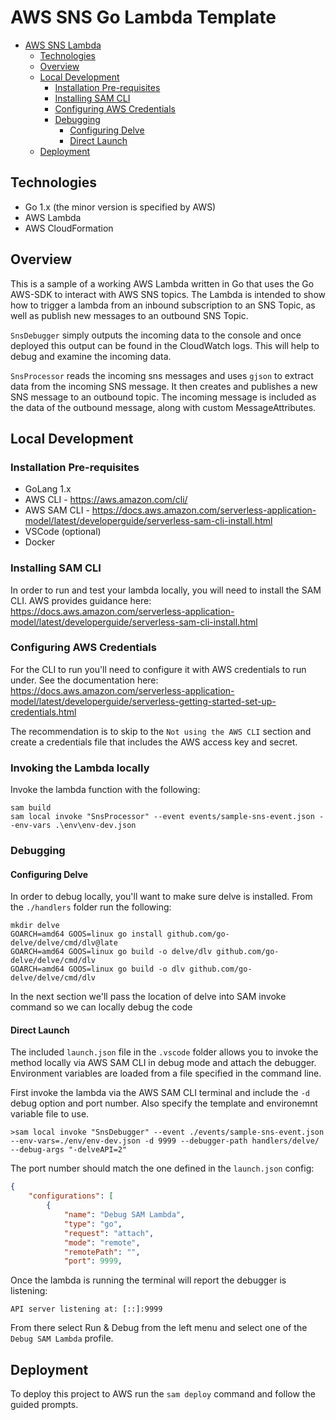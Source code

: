 # AWS SNS Go Lambda Template


- [AWS SNS Lambda](aws-sns-go-lambda-template)
  - [Technologies](#technologies)
  - [Overview](#overview)
  - [Local Development](#local-development)
    - [Installation Pre-requisites](#installation-pre-requisites)
    - [Installing SAM CLI](#installing-sam-clie)
    - [Configuring AWS Credentials](#configuring-aws-credentials)
    - [Debugging](#debugging)
        - [Configuring Delve](#configure-delve)
        - [Direct Launch](#direct-launch)
  - [Deployment](#deployment)

## Technologies
* Go 1.x (the minor version is specified by AWS)
* AWS Lambda
* AWS CloudFormation

## Overview

This is a sample of a working AWS Lambda written in Go that uses the Go AWS-SDK to interact with AWS SNS topics. The Lambda is intended to show how to trigger a lambda from an inbound subscription to an SNS Topic, as well as publish new messages to an outbound SNS Topic.

`SnsDebugger` simply outputs the incoming data to the console and once deployed this output can be found in the CloudWatch logs. This will help to debug and examine the incoming data.

`SnsProcessor` reads the incoming sns messages and uses `gjson` to extract data from the incoming SNS message. It then creates and publishes a new SNS message to an outbound topic. The incoming message is included as the data of the outbound message, along with custom MessageAttributes.

## Local Development

### Installation Pre-requisites
* GoLang 1.x
* AWS CLI - https://aws.amazon.com/cli/
* AWS SAM CLI - https://docs.aws.amazon.com/serverless-application-model/latest/developerguide/serverless-sam-cli-install.html
* VSCode (optional)
* Docker

### Installing SAM CLI

In order to run and test your lambda locally, you will need to install the SAM CLI. AWS provides guidance here: https://docs.aws.amazon.com/serverless-application-model/latest/developerguide/serverless-sam-cli-install.html

### Configuring AWS Credentials

For the CLI to run you'll need to configure it with AWS credentials to run under. See the documentation here: https://docs.aws.amazon.com/serverless-application-model/latest/developerguide/serverless-getting-started-set-up-credentials.html

The recommendation is to skip to the `Not using the AWS CLI` section and create a credentials file that includes the AWS access key and secret.

### Invoking the Lambda locally
Invoke the lambda function with the following:
```
sam build
sam local invoke "SnsProcessor" --event events/sample-sns-event.json --env-vars .\env\env-dev.json
```


### Debugging


#### Configuring Delve
In order to debug locally, you'll want to make sure delve is installed. From the `./handlers` folder run the following:
```
mkdir delve
GOARCH=amd64 GOOS=linux go install github.com/go-delve/delve/cmd/dlv@late
GOARCH=amd64 GOOS=linux go build -o delve/dlv github.com/go-delve/delve/cmd/dlv
GOARCH=amd64 GOOS=linux go build -o dlv github.com/go-delve/delve/cmd/dlv
```
In the next section we'll pass the location of delve into SAM invoke command so we can locally debug the code

#### Direct Launch 
The included `launch.json` file in the `.vscode` folder allows you to invoke the method locally via AWS SAM CLI in debug mode and attach the debugger. Environment variables are loaded from a file specified in the command line.

First invoke the lambda via the AWS SAM CLI terminal and include the `-d` debug option and port number. Also specify the template and environemnt variable file to use.

`>sam local invoke "SnsDebugger" --event ./events/sample-sns-event.json --env-vars=./env/env-dev.json -d 9999 --debugger-path handlers/delve/ --debug-args "-delveAPI=2"`

The port number should match the one defined in the `launch.json` config:

```json
{
    "configurations": [
        {
            "name": "Debug SAM Lambda",
            "type": "go",
            "request": "attach",
            "mode": "remote",
            "remotePath": "",
            "port": 9999,

```

Once the lambda is running the terminal will report the debugger is listening:

`API server listening at: [::]:9999`

From there select Run & Debug from the left menu and select one of the `Debug SAM Lambda` profile.

## Deployment 

To deploy this project to AWS run the `sam deploy` command and follow the guided prompts.
